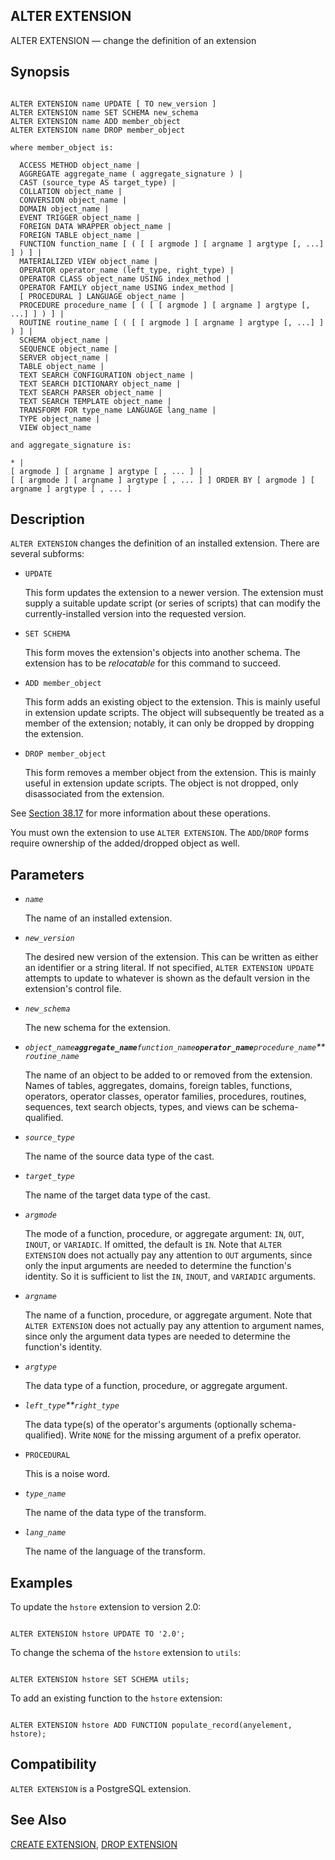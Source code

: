 ## ALTER EXTENSION

ALTER EXTENSION — change the definition of an extension

## Synopsis

```

ALTER EXTENSION name UPDATE [ TO new_version ]
ALTER EXTENSION name SET SCHEMA new_schema
ALTER EXTENSION name ADD member_object
ALTER EXTENSION name DROP member_object

where member_object is:

  ACCESS METHOD object_name |
  AGGREGATE aggregate_name ( aggregate_signature ) |
  CAST (source_type AS target_type) |
  COLLATION object_name |
  CONVERSION object_name |
  DOMAIN object_name |
  EVENT TRIGGER object_name |
  FOREIGN DATA WRAPPER object_name |
  FOREIGN TABLE object_name |
  FUNCTION function_name [ ( [ [ argmode ] [ argname ] argtype [, ...] ] ) ] |
  MATERIALIZED VIEW object_name |
  OPERATOR operator_name (left_type, right_type) |
  OPERATOR CLASS object_name USING index_method |
  OPERATOR FAMILY object_name USING index_method |
  [ PROCEDURAL ] LANGUAGE object_name |
  PROCEDURE procedure_name [ ( [ [ argmode ] [ argname ] argtype [, ...] ] ) ] |
  ROUTINE routine_name [ ( [ [ argmode ] [ argname ] argtype [, ...] ] ) ] |
  SCHEMA object_name |
  SEQUENCE object_name |
  SERVER object_name |
  TABLE object_name |
  TEXT SEARCH CONFIGURATION object_name |
  TEXT SEARCH DICTIONARY object_name |
  TEXT SEARCH PARSER object_name |
  TEXT SEARCH TEMPLATE object_name |
  TRANSFORM FOR type_name LANGUAGE lang_name |
  TYPE object_name |
  VIEW object_name

and aggregate_signature is:

* |
[ argmode ] [ argname ] argtype [ , ... ] |
[ [ argmode ] [ argname ] argtype [ , ... ] ] ORDER BY [ argmode ] [ argname ] argtype [ , ... ]
```

## Description

`ALTER EXTENSION` changes the definition of an installed extension. There are several subforms:

* `UPDATE`

    This form updates the extension to a newer version. The extension must supply a suitable update script (or series of scripts) that can modify the currently-installed version into the requested version.

* `SET SCHEMA`

    This form moves the extension's objects into another schema. The extension has to be *relocatable* for this command to succeed.

* `ADD member_object`

    This form adds an existing object to the extension. This is mainly useful in extension update scripts. The object will subsequently be treated as a member of the extension; notably, it can only be dropped by dropping the extension.

* `DROP member_object`

    This form removes a member object from the extension. This is mainly useful in extension update scripts. The object is not dropped, only disassociated from the extension.

See [Section 38.17](extend-extensions.html "38.17. Packaging Related Objects into an Extension") for more information about these operations.

You must own the extension to use `ALTER EXTENSION`. The `ADD`/`DROP` forms require ownership of the added/dropped object as well.

## Parameters

* *`name`*

    The name of an installed extension.

* *`new_version`*

    The desired new version of the extension. This can be written as either an identifier or a string literal. If not specified, `ALTER EXTENSION UPDATE` attempts to update to whatever is shown as the default version in the extension's control file.

* *`new_schema`*

    The new schema for the extension.

* *`object_name`**`aggregate_name`**`function_name`**`operator_name`**`procedure_name`**`routine_name`*

    The name of an object to be added to or removed from the extension. Names of tables, aggregates, domains, foreign tables, functions, operators, operator classes, operator families, procedures, routines, sequences, text search objects, types, and views can be schema-qualified.

* *`source_type`*

    The name of the source data type of the cast.

* *`target_type`*

    The name of the target data type of the cast.

* *`argmode`*

    The mode of a function, procedure, or aggregate argument: `IN`, `OUT`, `INOUT`, or `VARIADIC`. If omitted, the default is `IN`. Note that `ALTER EXTENSION` does not actually pay any attention to `OUT` arguments, since only the input arguments are needed to determine the function's identity. So it is sufficient to list the `IN`, `INOUT`, and `VARIADIC` arguments.

* *`argname`*

    The name of a function, procedure, or aggregate argument. Note that `ALTER EXTENSION` does not actually pay any attention to argument names, since only the argument data types are needed to determine the function's identity.

* *`argtype`*

    The data type of a function, procedure, or aggregate argument.

* *`left_type`**`right_type`*

    The data type(s) of the operator's arguments (optionally schema-qualified). Write `NONE` for the missing argument of a prefix operator.

* `PROCEDURAL`

    This is a noise word.

* *`type_name`*

    The name of the data type of the transform.

* *`lang_name`*

    The name of the language of the transform.

## Examples

To update the `hstore` extension to version 2.0:

```

ALTER EXTENSION hstore UPDATE TO '2.0';
```

To change the schema of the `hstore` extension to `utils`:

```

ALTER EXTENSION hstore SET SCHEMA utils;
```

To add an existing function to the `hstore` extension:

```

ALTER EXTENSION hstore ADD FUNCTION populate_record(anyelement, hstore);
```

## Compatibility

`ALTER EXTENSION` is a PostgreSQL extension.

## See Also

[CREATE EXTENSION](sql-createextension.html "CREATE EXTENSION"), [DROP EXTENSION](sql-dropextension.html "DROP EXTENSION")